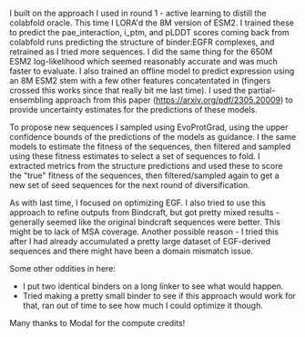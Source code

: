 I built on the approach I used in round 1 - active learning to distill the colabfold oracle. This time I LORA'd the 8M version of ESM2. I trained these to predict the pae_interaction, i_ptm, and pLDDT scores coming back from colabfold runs predicting the structure of binder:EGFR complexes, and retrained as I tried more sequences. I did the same thing for the 650M ESM2 log-likelihood which seemed reasonably accurate and was much faster to evaluate. I also trained an offline model to predict expression using an 8M ESM2 stem with a few other features concatentated in (fingers crossed this works since that really bit me last time). I used the partial-ensembling approach from this paper (https://arxiv.org/pdf/2305.20009) to provide uncertainty estimates for the predictions of these models.

To propose new sequences I sampled using EvoProtGrad, using the upper confidence bounds of the predictions of the models as guidance. I the same models to estimate the fitness of the sequences, then filtered and sampled using these fitness estimates to select a set of sequences to fold. I extracted metrics from the structure predictions and used these to score the "true" fitness of the sequences, then filtered/sampled again to get a new set of seed sequences for the next round of diversification.

As with last time, I focused on optimizing EGF. I also tried to use this approach to refine outputs from Bindcraft, but got pretty mixed results - generally seemed like the original bindcraft sequences were better. This might be to lack of MSA coverage. Another possible reason - I tried this after I had already accumulated a pretty large dataset of EGF-derived sequences and there might have been a domain mismatch issue.

Some other oddities in here: 
- I put two identical binders on a long linker to see what would happen.
- Tried making a pretty small binder to see if this approach would work for that, ran out of time to see how much I could optimize it though. 

Many thanks to Modal for the compute credits!